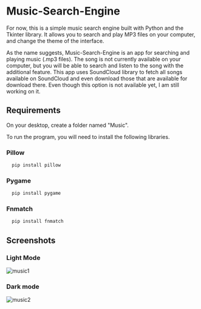 
# Music-Search-Engine
For now, this is a simple music search engine built with Python and the Tkinter library. It allows you to search and play MP3 files on your computer, and change the theme of the interface.

As the name suggests, Music-Search-Engine is an app for searching and playing music (.mp3 files). The song is not currently available on your computer, but you will be able to search and listen to the song with the additional feature. This app uses SoundCloud library to fetch all songs available on SoundCloud and even download those that are available for download there. Even though this option is not available yet, I am still working on it.





## Requirements

On your desktop, create a folder named "Music". 

To run the program, you will need to install the following libraries.


### Pillow

```bash
  pip install pillow
```

### Pygame
```bash
  pip install pygame
```

### Fnmatch
```bash
  pip install fnmatch
```

## Screenshots

### Light Mode
![music1](https://user-images.githubusercontent.com/110475514/231465248-dd105fbe-f321-4987-9514-d00242c7418c.png)


### Dark mode
![music2](https://user-images.githubusercontent.com/110475514/231553549-df8c8fd0-6062-428a-ab7b-83f38e99b54b.png)





